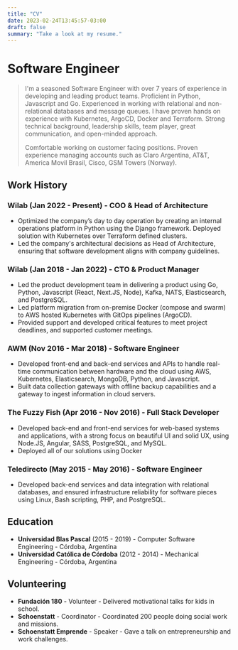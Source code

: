 ```yaml
---
title: "CV"
date: 2023-02-24T13:45:57-03:00
draft: false
summary: "Take a look at my resume."
---
```


# Software Engineer

> I'm a seasoned Software Engineer with over 7 years of experience in developing and leading product teams. Proficient in Python, Javascript and Go. Experienced in working with relational and non-relational databases and message queues. I have proven hands on experience with Kubernetes, ArgoCD, Docker and Terraform. Strong technical background, leadership skills, team player, great communication, and open-minded approach.
>
> Comfortable working on customer facing positions. Proven experience managing accounts such as Claro Argentina, AT&T, America Movil Brasil, Cisco, GSM Towers (Norway).

## Work History

### Wilab (Jan 2022 - Present) - COO & Head of Architecture

- Optimized the company’s day to day operation by creating an internal operations platform in Python using the Django framework. Deployed solution with Kubernetes over Terraform defined clusters.
- Led the company's architectural decisions as Head of Architecture, ensuring that software development aligns with company guidelines.

### Wilab (Jan 2018 - Jan 2022) - CTO & Product Manager

- Led the product development team in delivering a product using Go, Python, Javascript (React, Next.JS, Node), Kafka, NATS, Elasticsearch, and PostgreSQL.
- Led platform migration from on-premise Docker (compose and swarm) to AWS hosted Kubernetes with GitOps pipelines (ArgoCD).
- Provided support and developed critical features to meet project deadlines, and supported customer meetings.

### AWM (Nov 2016 - Mar 2018) - Software Engineer

- Developed front-end and back-end services and APIs to handle real-time communication between hardware and the cloud using AWS, Kubernetes, Elasticsearch, MongoDB, Python, and Javascript.
- Built data collection gateways with offline backup capabilities and a gateway to ingest information in cloud servers.

### The Fuzzy Fish (Apr 2016 - Nov 2016) - Full Stack Developer

- Developed back-end and front-end services for web-based systems and applications, with a strong focus on beautiful UI and solid UX, using Node.JS, Angular, SASS, PostgreSQL, and MySQL.
- Deployed all of our solutions using Docker

### Teledirecto (May 2015 - May 2016) - Software Engineer

- Developed back-end services and data integration with relational databases, and ensured infrastructure reliability for software pieces using Linux, Bash scripting, PHP, and PostgreSQL.

## Education

- **Universidad Blas Pascal** (2015 - 2019) - Computer Software Engineering - Córdoba, Argentina
- **Universidad Católica de Córdoba** (2012 - 2014) - Mechanical Engineering - Córdoba, Argentina

## Volunteering

- **Fundación 180** - Volunteer - Delivered motivational talks for kids in school.
- **Schoenstatt** - Coordinator - Coordinated 200 people doing social work and missions.
- **Schoenstatt Emprende** - Speaker - Gave a talk on entrepreneurship and work challenges.
